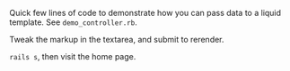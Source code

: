 
Quick few lines of code to demonstrate how you can pass data to a liquid template. See `demo_controller.rb`.

Tweak the markup in the textarea, and submit to rerender.

`rails s`, then visit the home page.
